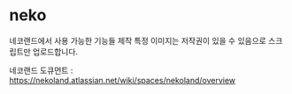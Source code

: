 # neko

네코랜드에서 사용 가능한 기능들 제작
특정 이미지는 저작권이 있을 수 있음으로 스크립트만 업로드합니다.

네코랜드 도큐먼트 : https://nekoland.atlassian.net/wiki/spaces/nekoland/overview
